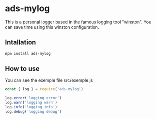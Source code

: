 # ads-mylog

This is a personal logger based in the famous logging tool "winston". You can save time using this winston configuration.

## Intallation

```bash
npm install ads-mylog
```

## How to use

You can see the exemple file src/exemple.js


```js
const { log } = require('ads-mylog')

log.error('logging error')
log.warn('logging warn')
log.info('logging info')
log.debug('logging debug')
```
